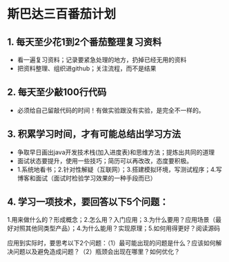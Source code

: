# 斯巴达三百番茄计划
## 1. 每天至少花1到2个番茄整理复习资料
- 看一遍复习资料；记录要紧急处理的地方，扔掉已经无用的资料
- 把资料整理、组织进github；关注流程，而不是结果
## 2. 每天至少敲100行代码
- 必须给自己留敲代码的时间！有做实验跟没有实验，是完全不一样的。
## 3. 积累学习时间，才有可能总结出学习方法
- 争取早日画出java开发技术栈(加入进度表)和思维方法；提炼出共同的道理
- 面试状态要提升，使用一些技巧；简历可以再改改，态度要积极。
- 1.系统地看书；2.针对性解疑（互联网）；3.搭建模拟环境，写测试程序；4.写博客和面试（面试时检验学习效果的一种手段而已）
## 4. 学习一项技术，要回答以下5个问题：
1.用来做什么的？形成概念；2.怎么用？入门应用；3.为什么要用？应用场景（最好对照其他同类型产品）；4.为什么能用？实现原理；5.如何用得更好？阅读源码

应用到实际时，要思考以下2个问题：（1）最可能出现的问题是什么？应该如何解决问题以及避免造成问题？（2）瓶颈会出现在哪里？如何优化？
